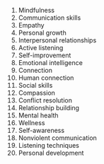 1. Mindfulness
2. Communication skills
3. Empathy
4. Personal growth
5. Interpersonal relationships
6. Active listening
7. Self-improvement
8. Emotional intelligence
9. Connection
10. Human connection
11. Social skills
12. Compassion
13. Conflict resolution
14. Relationship building
15. Mental health
16. Wellness
17. Self-awareness
18. Nonviolent communication
19. Listening techniques
20. Personal development
